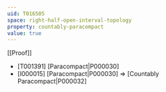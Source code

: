 ```yaml
---
uid: T016505
space: right-half-open-interval-topology
property: countably-paracompact
value: true
---
```

[[Proof]]

* [T001391] [Paracompact|P000030]
* [I000015] [Paracompact|P000030] => [Countably Paracompact|P000032]

